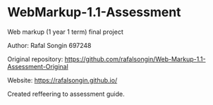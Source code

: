 # WebMarkup-1.1-Assessment
 Web markup (1 year 1 term) final project

Author: Rafal Songin 697248

Original repository: https://github.com/rafalsongin/Web-Markup-1.1-Assessment-Original

Website: https://rafalsongin.github.io/

Created reffeering to assessment guide.
